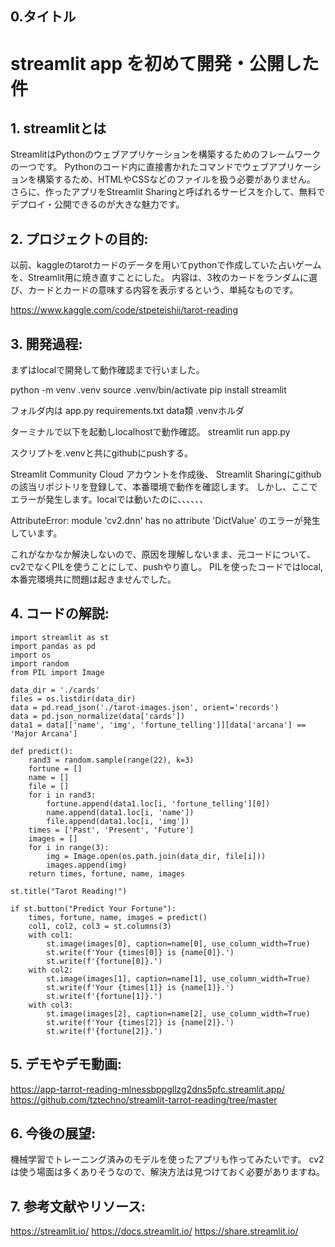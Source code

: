 

## 0.タイトル
# streamlit app を初めて開発・公開した件

## 1. streamlitとは
StreamlitはPythonのウェブアプリケーションを構築するためのフレームワークの一つです。
Pythonのコード内に直接書かれたコマンドでウェブアプリケーションを構築するため、HTMLやCSSなどのファイルを扱う必要がありません。
さらに、作ったアプリをStreamlit Sharingと呼ばれるサービスを介して、無料でデプロイ・公開できるのが大きな魅力です。

## 2. プロジェクトの目的:
以前、kaggleのtarotカードのデータを用いてpythonで作成していた占いゲームを、Streamlit用に焼き直すことにした。
内容は、3枚のカードをランダムに選び、カードとカードの意味する内容を表示するという、単純なものです。

https://www.kaggle.com/code/stpeteishii/tarot-reading

## 3. 開発過程:
まずはlocalで開発して動作確認まで行いました。

python -m venv .venv
source .venv/bin/activate
pip install streamlit

フォルダ内は
app.py
requirements.txt
data類
.venvホルダ

ターミナルで以下を起動しlocalhostで動作確認。
streamlit run app.py

スクリプトを.venvと共にgithubにpushする。

Streamlit Community Cloud アカウントを作成後、
Streamlit Sharingにgithubの該当リポジトリを登録して、本番環境で動作を確認します。
しかし、ここでエラーが発生します。localでは動いたのに、、、、、、

AttributeError: module 'cv2.dnn' has no attribute 'DictValue' のエラーが発生しています。

これがなかなか解決しないので、原因を理解しないまま、元コードについて、cv2でなくPILを使うことにして、pushやり直し。
PILを使ったコードではlocal,本番完環境共に問題は起きませんでした。

## 4. コードの解説:

```
import streamlit as st
import pandas as pd
import os
import random
from PIL import Image

data_dir = './cards'
files = os.listdir(data_dir)
data = pd.read_json('./tarot-images.json', orient='records')
data = pd.json_normalize(data['cards'])
data1 = data[['name', 'img', 'fortune_telling']][data['arcana'] == 'Major Arcana']

def predict():
    rand3 = random.sample(range(22), k=3)
    fortune = []
    name = []
    file = []
    for i in rand3:
        fortune.append(data1.loc[i, 'fortune_telling'][0])
        name.append(data1.loc[i, 'name'])
        file.append(data1.loc[i, 'img'])
    times = ['Past', 'Present', 'Future']
    images = []
    for i in range(3):
        img = Image.open(os.path.join(data_dir, file[i]))
        images.append(img)
    return times, fortune, name, images

st.title("Tarot Reading!")

if st.button("Predict Your Fortune"):
    times, fortune, name, images = predict()
    col1, col2, col3 = st.columns(3)
    with col1:
        st.image(images[0], caption=name[0], use_column_width=True)
        st.write(f'Your {times[0]} is {name[0]}.')
        st.write(f'{fortune[0]}.')
    with col2:
        st.image(images[1], caption=name[1], use_column_width=True)
        st.write(f'Your {times[1]} is {name[1]}.')
        st.write(f'{fortune[1]}.')
    with col3:
        st.image(images[2], caption=name[2], use_column_width=True)
        st.write(f'Your {times[2]} is {name[2]}.')
        st.write(f'{fortune[2]}.')

```

## 5. デモやデモ動画:
https://app-tarrot-reading-mlnessbppgllzg2dns5pfc.streamlit.app/
https://github.com/tztechno/streamlit-tarrot-reading/tree/master

## 6. 今後の展望:
機械学習でトレーニング済みのモデルを使ったアプリも作ってみたいです。
cv2は使う場面は多くありそうなので、解決方法は見つけておく必要がありますね。

## 7. 参考文献やリソース:
https://streamlit.io/
https://docs.streamlit.io/
https://share.streamlit.io/

